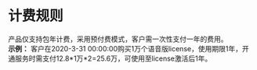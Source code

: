 # 计费规则

产品仅支持包年计费，采用预付费模式，客户需一次性支付一年的费用。  
**示例：** 客户在2020-3-31 00:00:00购买1万个语音版license，使用期限1年，开通服务时需支付12.8\*1万*2=25.6万，可使用至license激活后1年。
